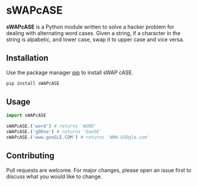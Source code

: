 # sWAPcASE

**sWAPcASE** is a Python module written to solve a hacker problem for dealing with alternating word cases. 
Given a string, if a character in the string is alpabetic, and lower case, swap it to upper case and vice versa.

## Installation

Use the package manager [pip](https://pip.pypa.io/en/stable/) to install sWAP cASE.

```bash
pip install sWAPcASE
```

## Usage

```python
import sWAPcASE

sWAPcASE.('word') # returns 'WORD'
sWAPcASE.('gOOse') # returns 'GooSE'
sWAPcASE.('www.gooGLE.COM') # returns 'WWW.GOOgle.com'
```

## Contributing
Pull requests are welcome. For major changes, please open an issue first to discuss what you would like to change.
